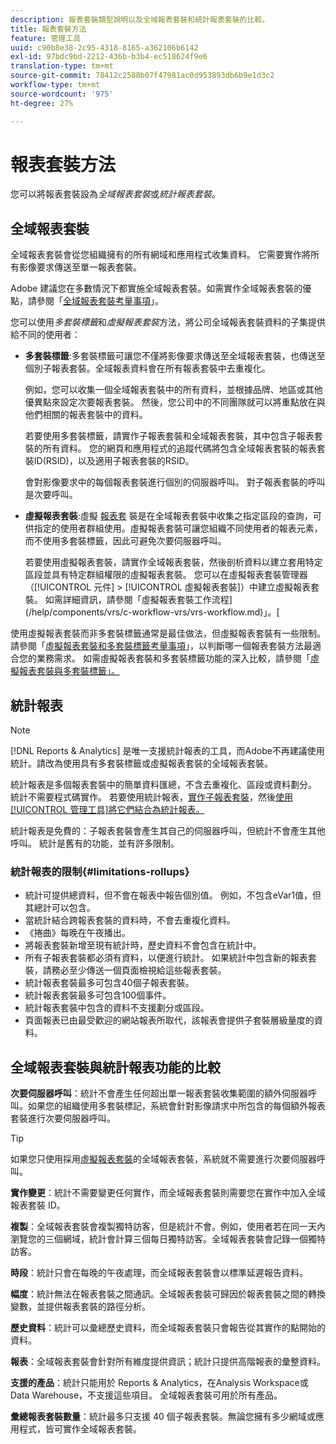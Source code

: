 ```yaml
---
description: 報表套裝類型說明以及全域報表套裝和統計報表套裝的比較。
title: 報表套裝方法
feature: 管理工具
uuid: c90b8e38-2c95-4318-8165-a362106b6142
exl-id: 97bdc9bd-2212-436b-b3b4-ec518624f9e6
translation-type: tm+mt
source-git-commit: 78412c2588b07f47981ac0d953893db6b9e1d3c2
workflow-type: tm+mt
source-wordcount: '975'
ht-degree: 27%

---
```


# 報表套裝方法

<!-- change filename since page name changed? -->

您可以將報表套裝設為&#x200B;*全域報表套裝*&#x200B;或&#x200B;*統計報表套裝*。

## 全域報表套裝

全域報表套裝會從您組織擁有的所有網域和應用程式收集資料。 它需要實作將所有影像要求傳送至單一報表套裝。

Adobe 建議您在多數情況下都實施全域報表套裝。如需實作全域報表套裝的優點，請參閱「[全域報表套裝考量事項](https://experienceleague.adobe.com/docs/analytics/implementation/prepare/global-rs.html)」。

您可以使用&#x200B;*多套裝標籤*&#x200B;和&#x200B;*虛擬報表套裝*&#x200B;方法，將公司全域報表套裝資料的子集提供給不同的使用者：

* **多套裝標籤**:多套裝標籤可讓您不僅將影像要求傳送至全域報表套裝，也傳送至個別子報表套裝。全域報表資料會在所有報表套裝中去重複化。

   例如，您可以收集一個全域報表套裝中的所有資料，並根據品牌、地區或其他優異點來設定次要報表套裝。 然後，您公司中的不同團隊就可以將重點放在與他們相關的報表套裝中的資料。

   若要使用多套裝標籤，請實作子報表套裝和全域報表套裝，其中包含子報表套裝的所有資料。 您的網頁和應用程式的追蹤代碼將包含全域報表套裝的報表套裝ID(RSID)，以及適用子報表套裝的RSID。<!-- Wording/be more specific? And include any links? -->

   會對影像要求中的每個報表套裝進行個別的伺服器呼叫。 對子報表套裝的呼叫是次要呼叫。

* **虛擬報表套裝**:虛擬 [報表套](/help/components/vrs/vrs-about.md) 裝是在全域報表套裝中收集之指定區段的查詢，可供指定的使用者群組使用。虛擬報表套裝可讓您組織不同使用者的報表元素，而不使用多套裝標籤，因此可避免次要伺服器呼叫。

   若要使用虛擬報表套裝，請實作全域報表套裝，然後剖析資料以建立套用特定區段並具有特定群組權限的虛擬報表套裝。 您可以在虛擬報表套裝管理器（[!UICONTROL 元件] > [!UICONTROL 虛擬報表套裝]）中建立虛擬報表套裝。 如需詳細資訊，請參閱「虛擬報表套裝工作流程](/help/components/vrs/c-workflow-vrs/vrs-workflow.md)」。[

使用虛擬報表套裝而非多套裝標籤通常是最佳做法，但虛擬報表套裝有一些限制。 請參閱「[虛擬報表套裝和多套裝標籤考量事項](/help/components/vrs/vrs-considerations.md)」，以判斷哪一個報表套裝方法最適合您的業務需求。 如需虛擬報表套裝和多套裝標籤功能的深入比較，請參閱「[虛擬報表套裝與多套裝標籤」。](/help/components/vrs/vrs-about.md#section_317E4D21CCD74BC38166D2F57D214F78)

## 統計報表

>[!NOTE]
>
>[!DNL Reports & Analytics] 是唯一支援統計報表的工具，而Adobe不再建議使用統計。請改為使用具有多套裝標籤或虛擬報表套裝的全域報表套裝。

統計報表是多個報表套裝中的簡單資料匯總，不含去重複化、區段或資料劃分。 統計不需要程式碼實作。 若要使用統計報表，[實作子報表套裝](/help/admin/c-manage-report-suites/c-new-report-suite/t-create-a-report-suite.md)，然後[使用[!UICONTROL 管理工具]將它們結合為統計報表。](/help/admin/c-manage-report-suites/t-rollups.md)

統計報表是免費的：子報表套裝會產生其自己的伺服器呼叫，但統計不會產生其他呼叫。 統計是舊有的功能，並有許多限制。

### 統計報表的限制{#limitations-rollups}

* 統計可提供總資料，但不會在報表中報告個別值。 例如，不包含eVar1值，但其總計可以包含。
* 當統計結合跨報表套裝的資料時，不會去重複化資料。
* 《捲曲》每晚在午夜播出。
* 將報表套裝新增至現有統計時，歷史資料不會包含在統計中。
* 所有子報表套裝都必須有資料，以便進行統計。 如果統計中包含新的報表套裝，請務必至少傳送一個頁面檢視給這些報表套裝。
* 統計報表套裝最多可包含40個子報表套裝。
* 統計報表套裝最多可包含100個事件。
* 統計報表套裝中包含的資料不支援劃分或區段。
* 頁面報表已由最受歡迎的網站報表所取代，該報表會提供子套裝層級量度的資料。

## 全域報表套裝與統計報表功能的比較

**次要伺服器呼叫**：統計不會產生任何超出單一報表套裝收集範圍的額外伺服器呼叫。如果您的組織使用多套裝標記，系統會針對影像請求中所包含的每個額外報表套裝進行次要伺服器呼叫。

>[!TIP]
>
> 如果您只使用採用[虛擬報表套裝](/help/components/vrs/vrs-considerations.md)的全域報表套裝，系統就不需要進行次要伺服器呼叫。

**實作變更**：統計不需要變更任何實作，而全域報表套裝則需要您在實作中加入全域報表套裝 ID。

**複製**：全域報表套裝會複製獨特訪客，但是統計不會。例如，使用者若在同一天內瀏覽您的三個網域，統計會計算三個每日獨特訪客。全域報表套裝會記錄一個獨特訪客。

**時段**：統計只會在每晚的午夜處理，而全域報表套裝會以標準延遲報告資料。

**幅度**：統計無法在報表套裝之間通訊。全域報表套裝可歸因於報表套裝之間的轉換變數，並提供報表套裝的路徑分析。

**歷史資料**：統計可以彙總歷史資料，而全域報表套裝只會報告從其實作的點開始的資料。

**報表**：全域報表套裝會針對所有維度提供資訊；統計只提供高階報表的彙整資料。

**支援的產品**：統計只能用於 Reports &amp; Analytics，在Analysis Workspace或Data Warehouse，不支援這些項目。 全域報表套裝可用於所有產品。

**彙總報表套裝數量**：統計最多只支援 40 個子報表套裝。無論您擁有多少網域或應用程式，皆可實作全域報表套裝。
